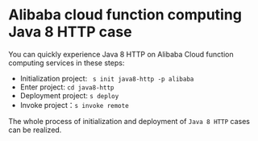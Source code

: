 # Alibaba cloud function computing Java 8 HTTP case

You can quickly experience Java 8 HTTP on Alibaba Cloud function computing services in these steps:

- Initialization project: ` s init java8-http -p alibaba`
- Enter project: `cd java8-http`
- Deployment project: `s deploy`
- Invoke project：`s invoke remote`

The whole process of initialization and deployment of `Java 8 HTTP` cases can be realized.
